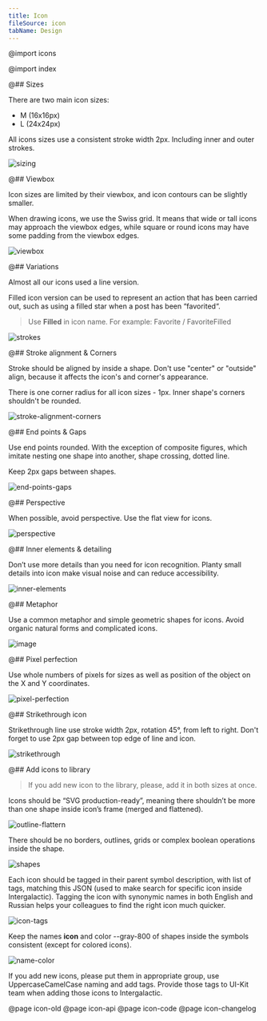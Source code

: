 ```yaml
---
title: Icon
fileSource: icon
tabName: Design
---
```


@import icons

@import index

@## Sizes

There are two main icon sizes:

- M (16x16px)
- L (24x24px)

All icons sizes use a consistent stroke width 2px. Including inner and outer strokes.

![sizing](static/sizing.png)

@## Viewbox

Icon sizes are limited by their viewbox, and icon contours can be slightly smaller.

When drawing icons, we use the Swiss grid. It means that wide or tall icons may approach the viewbox edges, while square or round icons may have some padding from the viewbox edges.

![viewbox](static/viewbox.png)

@## Variations

Almost all our icons used a line version.

Filled icon version can be used to represent an action that has been carried out, such as using a filled star when a post has been “favorited“.

> Use **Filled** in icon name. For example: Favorite / FavoriteFilled

![strokes](static/variations.png)

@## Stroke alignment & Corners

Stroke should be aligned by inside a shape. Don't use "center" or "outside" align, because it affects the icon's and corner's appearance.

There is one corner radius for all icon sizes - 1px.
Inner shape's corners shouldn't be rounded.

![stroke-alignment-corners](static/stroke-alignment-corners.png)

@## End points & Gaps

Use end points rounded. With the exception of composite figures, which imitate nesting one shape into another, shape crossing, dotted line.

Keep 2px gaps between shapes.

![end-points-gaps](static/end-points-gaps.png)

@## Perspective

When possible, avoid perspective. Use the flat view for icons.

![perspective](static/perspective.png)

@## Inner elements & detailing

Don’t use more details than you need for icon recognition. Planty small details into icon make visual noise and can reduce accessibility.

![inner-elements](static/inner-elements.png)

@## Metaphor

Use a common metaphor and simple geometric shapes for icons.
Avoid organic natural forms and complicated icons.

![image](static/image.png)

@## Pixel perfection

Use whole numbers of pixels for sizes as well as position of the object on the X and Y coordinates.

![pixel-perfection](static/pixel-perfection.png)

@## Strikethrough icon

Strikethrough line use stroke width 2px, rotation 45°, from left to right. Don't forget to use 2px gap between top edge of line and icon.

![strikethrough](static/strikethrough.png)

@## Add icons to library

> If you add new icon to the library, please, add it in both sizes at once.

Icons should be “SVG production-ready”, meaning there shouldn’t be more than one shape inside icon’s frame (merged and flattened).

![outline-flattern](static/outline-flattern.png)

There should be no borders, outlines, grids or complex boolean operations inside the shape.

![shapes](static/shapes.png)

Each icon should be tagged in their parent symbol description, with list of tags, matching this JSON (used to make search for specific icon inside Intergalactic). Tagging the icon with synonymic names in both English and Russian helps your colleagues to find the right icon much quicker.

![icon-tags](static/icon-tags.png)

Keep the names **icon** and color --gray-800 of shapes inside the symbols consistent (except for colored icons).

![name-color](static/name-color.png)

If you add new icons, please put them in appropriate group, use UppercaseCamelCase naming and add tags. Provide those tags to UI-Kit team when adding those icons to Intergalactic.

@page icon-old
@page icon-api
@page icon-code
@page icon-changelog
